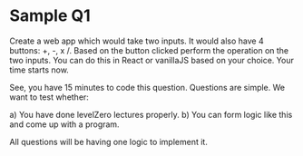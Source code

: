 # Sample Q1

Create a web app which would take two inputs. It would also have 4 buttons: +, -, x /. Based on the button clicked perform the operation on the two inputs. You can do this in React or vanillaJS based on your choice. Your time starts now.

See, you have 15 minutes to code this question. Questions are simple. We want to test whether:

a) You have done levelZero lectures properly. b) You can form logic like this and come up with a program.

All questions will be having one logic to implement it.
